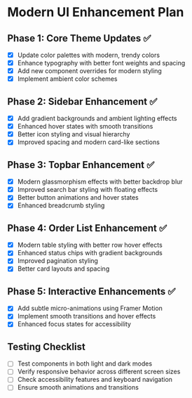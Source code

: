 # Modern UI Enhancement Plan

## Phase 1: Core Theme Updates ✅
- [x] Update color palettes with modern, trendy colors
- [x] Enhance typography with better font weights and spacing
- [x] Add new component overrides for modern styling
- [x] Implement ambient color schemes

## Phase 2: Sidebar Enhancement ✅
- [x] Add gradient backgrounds and ambient lighting effects
- [x] Enhanced hover states with smooth transitions
- [x] Better icon styling and visual hierarchy
- [x] Improved spacing and modern card-like sections

## Phase 3: Topbar Enhancement ✅
- [x] Modern glassmorphism effects with better backdrop blur
- [x] Improved search bar styling with floating effects
- [x] Better button animations and hover states
- [x] Enhanced breadcrumb styling

## Phase 4: Order List Enhancement ✅
- [x] Modern table styling with better row hover effects
- [x] Enhanced status chips with gradient backgrounds
- [x] Improved pagination styling
- [x] Better card layouts and spacing

## Phase 5: Interactive Enhancements ✅
- [x] Add subtle micro-animations using Framer Motion
- [x] Implement smooth transitions and hover effects
- [x] Enhanced focus states for accessibility

## Testing Checklist
- [ ] Test components in both light and dark modes
- [ ] Verify responsive behavior across different screen sizes
- [ ] Check accessibility features and keyboard navigation
- [ ] Ensure smooth animations and transitions
